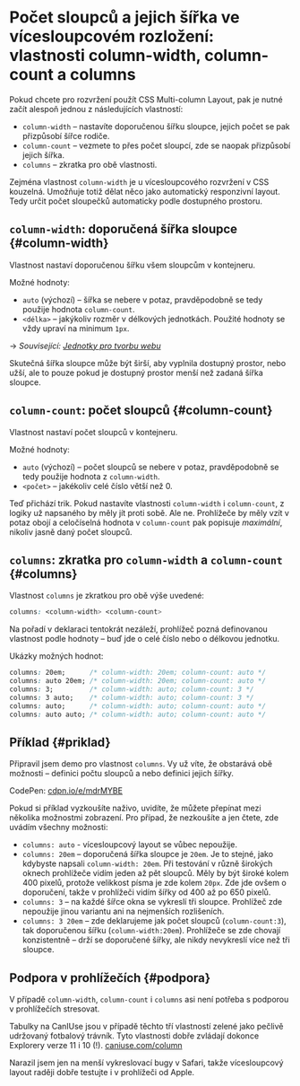 # Počet sloupců a jejich šířka ve vícesloupcovém rozložení: vlastnosti column-width, column-count a columns

Pokud chcete pro rozvržení použít CSS Multi-column Layout, pak je nutné začít alespoň jednou z následujících vlastností:

- `column-width` – nastavíte doporučenou šířku sloupce, jejich počet se pak přizpůsobí šířce rodiče.
- `column-count` – vezmete to přes počet sloupcí, zde se naopak přizpůsobí jejich šířka.
- `columns` – zkratka pro obě vlastnosti.

Zejména vlastnost `column-width` je u vícesloupcového rozvržení v CSS kouzelná. Umožňuje totiž dělat něco jako automatický responzivní layout. Tedy určit počet sloupečků automaticky podle dostupného prostoru.

## `column-width`: doporučená šířka sloupce {#column-width}

Vlastnost nastaví doporučenou šířku všem sloupcům v kontejneru.

Možné hodnoty:

- `auto` (výchozí) – šířka se nebere v potaz, pravděpodobně se tedy použije hodnota `column-count`.
- `<délka>` – jakýkoliv rozměr v délkových jednotkách. Použité hodnoty se vždy upraví na minimum `1px`.

→ *Související: [Jednotky pro tvorbu webu](jednotky.md)*

Skutečná šířka sloupce může být širší, aby vyplnila dostupný prostor, nebo užší, ale to pouze pokud je dostupný prostor menší než zadaná šířka sloupce.

## `column-count`: počet sloupců {#column-count}

Vlastnost nastaví počet sloupců v kontejneru.

Možné hodnoty:

- `auto` (výchozí) – počet sloupců se nebere v potaz, pravděpodobně se tedy použije hodnota z `column-width`.
- `<počet>` – jakékoliv celé číslo větší než 0.

Teď přichází trik. Pokud nastavíte vlastnosti `column-width` i `column-count`, z logiky už napsaného by měly jít proti sobě. Ale ne. Prohlížeče by měly vzít v potaz obojí a celočíselná hodnota v `column-count` pak popisuje _maximální_, nikoliv jasně daný počet sloupců.

## `columns`: zkratka pro `column-width` a `column-count` {#columns}

Vlastnost `columns` je zkratkou pro obě výše uvedené:

```css
columns: <column-width> <column-count>
```

Na pořadí v deklaraci tentokrát nezáleží, prohlížeč pozná definovanou vlastnost podle hodnoty – buď jde o celé číslo nebo o délkovou jednotku.

Ukázky možných hodnot:

```css
columns: 20em;      /* column-width: 20em; column-count: auto */
columns: auto 20em; /* column-width: 20em; column-count: auto */
columns: 3;         /* column-width: auto; column-count: 3 */
columns: 3 auto;    /* column-width: auto; column-count: 3 */
columns: auto;      /* column-width: auto; column-count: auto */
columns: auto auto; /* column-width: auto; column-count: auto */
```

## Příklad {#priklad}

Připravil jsem demo pro vlastnost `columns`. Vy už víte, že obstarává obě možnosti – definici počtu sloupců a nebo definici jejich šířky.

CodePen: [cdpn.io/e/mdrMYBE](https://codepen.io/machal/pen/mdrMYBE?editors=1100)

Pokud si příklad vyzkoušíte naživo, uvidíte, že můžete přepínat mezi několika možnostmi zobrazení. Pro případ, že nezkoušíte a jen čtete, zde uvádím všechny možnosti:

- `columns: auto` - vícesloupcový layout se vůbec nepoužije.
- `columns: 20em` – doporučená šířka sloupce je `20em`. Je to stejné, jako kdybyste napsali `column-width: 20em`. Při testování v různě širokých oknech prohlížeče vidím jeden až pět sloupců. Měly by být široké kolem 400 pixelů, protože velikkost písma je zde kolem `20px`. Zde jde ovšem o doporučení, takže v prohlížeči vidím šířky od 400 až po 650 pixelů.
- `columns: 3` – na každé šířce okna se vykreslí tři sloupce. Prohlížeč zde nepoužije jinou variantu ani na nejmenších rozlišeních.
- `columns: 3 20em` – zde deklarujeme jak počet sloupců (`column-count:3`), tak doporučenou šířku (`column-width:20em`). Prohlížeče se zde chovají konzistentně – drží se doporučené šířky, ale nikdy nevykreslí více než tři sloupce.

## Podpora v prohlížečích {#podpora}

V případě `column-width`, `column-count` i `columns` asi není potřeba s podporou v prohlížečích stresovat.

Tabulky na CanIUse jsou v případě těchto tří vlastností zelené jako pečlivě udržovaný fotbalový trávník. Tyto vlastnosti dobře zvládají dokonce Explorery verze 11 i 10 (!). [caniuse.com/column](https://caniuse.com/?search=column)

Narazil jsem jen na menší vykreslovací bugy v Safari, takže vícesloupcový layout raději dobře testujte i v prohlížeči od Apple.